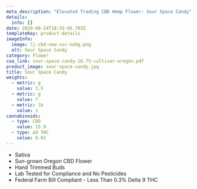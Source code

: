 ```yaml
---
meta_description: "Elevated Trading CBD Hemp Flower: Sour Space Candy"
details:
  info: []
date: 2020-08-24T18:33:45.703Z
templateKey: product-details
imageInfo:
  image: lj-cbd-new-ssc-nobg.png
  alt: Sour Space Candy
category: Flower
coa_link: sour-space-candy-16.75-cultivar-oregon.pdf
product_image: sour-space-candy.jpg
title: Sour Space Candy
weights:
  - metric: g
    value: 3.5
  - metric: g
    value: 7
  - metric: lb
    value: 1
cannabinoids:
  - type: CBD
    value: 15.9
  - type: ∆9 THC
    value: 0.02
---
```


- Sativa
- Sun-grown Oregon CBD Flower
- Hand Trimmed Buds
- Lab Tested for Compliance and No Pesticides
- Federal Farm Bill Compliant - Less Than 0.3% Delta 9 THC

